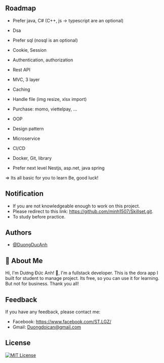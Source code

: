 ## Roadmap

- Prefer java, C# (C++, js -> typescript are an optional)

- Dsa

- Prefer sql (nosql is an optional)

- Cookie, Session

- Authentication, authorization

- Rest API

- MVC, 3 layer

- Caching

- Handle file (img resize, xlsx import)

- Purchase: momo, viettelpay, ...

- OOP

- Design pattern

- Microservice

- CI/CD

- Docker, Git, library

- Prefer next level Nestjs, asp.net, java spring

=> Its all basic for you to learn Be, good luck!

## Notification

- If you are not knowledgeable enough to work on this project. 
- Please redirect to this link: https://github.com/minh1507/Skillset.git. 
- To study before practice.

## Authors

- [@DuongDucAnh](https://github.com/minh1507)

## 🚀 About Me

Hi, I'm Dương Đức Anh! 👋, I'm a fullstack developer. This is the dora app I built for student to manage project. Its free, so you can use it for learning. But not for business. Thank you all!

## Feedback

If you have any feedback, please contact me:
- Facebook: https://www.facebook.com/ST.LGZ/
- Gmail: Duongdoican@gmail.com

## License

[![MIT License](https://img.shields.io/badge/License-MIT-green.svg)](https://choosealicense.com/licenses/mit/)
